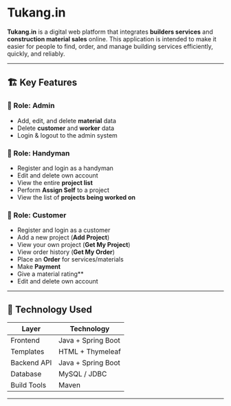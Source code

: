 # Tukang.in

**Tukang.in** is a digital web platform that integrates **builders services** and **construction material sales** online. This application is intended to make it easier for people to find, order, and manage building services efficiently, quickly, and reliably.

---

## 🏗️ Key Features

### 🔐 Role: Admin
- Add, edit, and delete **material** data
- Delete **customer** and **worker** data
- Login & logout to the admin system

### 👷 Role: Handyman
- Register and login as a handyman
- Edit and delete own account
- View the entire **project list**
- Perform **Assign Self** to a project
- View the list of **projects being worked on**

### 👤 Role: Customer
- Register and login as a customer
- Add a new project (**Add Project**)
- View your own project (**Get My Project**)
- View order history (**Get My Order**)
- Place an **Order** for services/materials
- Make **Payment**
- Give a material rating**
- Edit and delete own account

---

## 🧰 Technology Used

| Layer | Technology |
|--------------|------------------------|
| Frontend | Java + Spring Boot |
| Templates | HTML + Thymeleaf |
| Backend API | Java + Spring Boot |
| Database | MySQL / JDBC |
| Build Tools | Maven |

---
